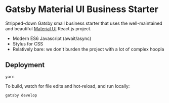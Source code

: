 # Gatsby Material UI Business Starter

Stripped-down Gatsby small business starter that uses the well-maintained and
beautiful [Material UI](https://material-ui.com/) React.js project.

- Modern ES6 Javascript (await/async)
- Stylus for CSS
- Relatively bare: we don't burden the project with a lot of complex hoopla

## Deployment

```
yarn
```

To build, watch for file edits and hot-reload, and run locally:

```
gatsby develop
```
